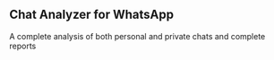 ## Chat Analyzer for WhatsApp 

A complete analysis of both personal and private chats and complete reports 